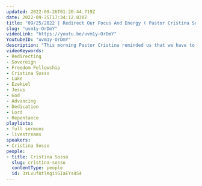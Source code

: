 ```yaml
---
updated: 2022-09-26T01:20:44.719Z
date: 2022-09-25T17:34:12.830Z
title: "09/25/2022 | Redirect Our Focus And Energy ( Pastor Cristina Sosso)"
slug: "uvm1y-OrDmY"
videoLink: "https://youtu.be/uvm1y-OrDmY"
YoutubeID: "uvm1y-OrDmY"
description: "This morning Pastor Cristina reminded us that we have to see God as sovereign. We have to look to our Father in heaven for our guidance. Too often we the body of Christ look to the worlds way of advancing in our lives. We seek out the advice of those who only have knowledge of the worlds ways of advancing. Are we willing to seek out God in our lives by pulling ourselves away from all the worries of the world? Set time about for God. If we truly want what God has in store for us, we would meditate on his words and prophecies day and night, like a child excited for a trip.\nOnce we get a taste of God's glory, that is all that you would want. Even though there will be times of distractions we will always run back to God's glory. Our responsibility as Christ followers are to be prepared for anything, in this way we will be able to be a blessings to others. Our time, money, and resources could all be saved if we just ask the Father first, before we make our own decisions.\nIf you're going through your day to day lives without including God you are on the wrong track. Including God in your day to day lives would be a blessing to you and everyone around you. It will give glory to God as well because those around you will see the light in you pointing right back at the Father. So give thanks to the Father because even in your turmoil Gods plan for you is greater if you are seeking the ways of God. We don't know Gods plans for us, all we need to now is our Father is sovereign. \n"
videoKeywords:
- Redirecting
- Sovereign
- Freedom Fellowship
- Cristina Sosso
- Luke
- Ezekiel
- Jesus
- God
- Advancing
- Dedication
- Lord
- Repentance
playlists:
- full sermons
- livestreams
speakers:
- Cristina Sosso
people:
- title: Cristina Sosso
  slug: cristina-sosso
  contentType: people
  id: 3zLvufAtlKgiiGIaEYs4S4
---
```

